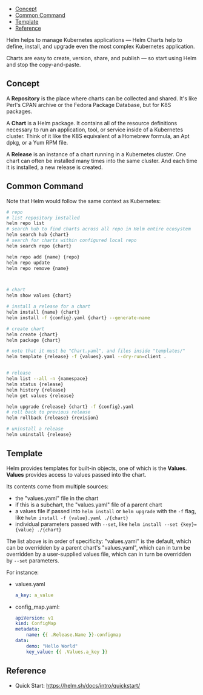 
- [Concept](#concept)
- [Common Command](#common-command)
- [Template](#template)
- [Reference](#reference)

Helm helps to manage Kubernetes applications — Helm Charts help to define, install, and
upgrade even the most complex Kubernetes application.

Charts are easy to create, version, share, and publish — so start using Helm and stop
the copy-and-paste.

## Concept
A __Repository__ is the place where charts can be collected and shared.
It's like Perl's CPAN archive or the Fedora Package Database, but for K8S packages.

A __Chart__ is a Helm package.
It contains all of the resource definitions necessary to run an application, tool, or
service inside of a Kubernetes cluster.
Think of it like the K8S equivalent of a Homebrew formula, an Apt dpkg, or a Yum RPM file.

A __Release__ is an instance of a chart running in a Kubernetes cluster.
One chart can often be installed many times into the same cluster.
And each time it is installed, a new release is created.


## Common Command
Note that Helm would follow the same context as Kubernetes:
```sh
# repo
# list repository installed
helm repo list
# search hub to find charts across all repo in Helm entire ecosystem
helm search hub {chart}
# search for charts within configured local repo
helm search repo {chart}

helm repo add {name} {repo}
helm repo update
helm repo remove {name}



# chart
helm show values {chart}

# install a release for a chart
helm install {name} {chart}
helm install -f {config}.yaml {chart} --generate-name

# create chart
helm create {chart}
helm package {chart}

# note that it must be "Chart.yaml", and files inside "templates/"
helm template {release} -f {values}.yaml --dry-run=client .


# release
helm list --all -n {namespace}
helm status {release}
helm history {release}
helm get values {release}

helm upgrade {release} {chart} -f {config}.yaml
# roll back to previous release
helm rollback {release} {revision}

# uninstall a release
helm uninstall {release}
```


## Template
Helm provides templates for built-in objects, one of which is the __Values__.
__Values__ provides access to values passed into the chart.

Its contents come from multiple sources:
- the "values.yaml" file in the chart
- if this is a subchart, the "values.yaml" file of a parent chart
- a values file if passed into `helm install` or `helm upgrade` with the `-f` flag,
like `helm install -f {value}.yaml ./{chart}`
- individual parameters passed with `--set`,
like `helm install --set {key}={value} ./{chart}`

The list above is in order of specificity: "values.yaml" is the default, which can be
overridden by a parent chart's "values.yaml", which can in turn be overridden by a
user-supplied values file, which can in turn be overridden by `--set` parameters.

For instance:
- values.yaml
    ```yaml
    a_key: a_value
    ```
- config_map.yaml:
    ```yaml
    apiVersion: v1
    kind: ConfigMap
    metadata:
        name: {{ .Release.Name }}-configmap
    data:
        demo: "Hello World"
        key_value: {{ .Values.a_key }}
    ```


## Reference
- Quick Start: https://helm.sh/docs/intro/quickstart/
